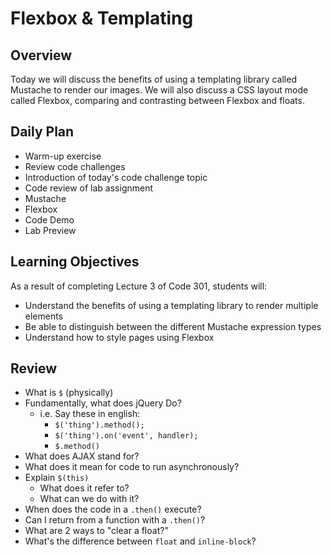 # Flexbox & Templating

## Overview

Today we will discuss the benefits of using a templating library called Mustache to render our images. We will also discuss a CSS layout mode called Flexbox, comparing and contrasting between Flexbox and floats.

## Daily Plan

- Warm-up exercise
- Review code challenges
- Introduction of today's code challenge topic
- Code review of lab assignment
- Mustache
- Flexbox
- Code Demo
- Lab Preview

## Learning Objectives

As a result of completing Lecture 3 of Code 301, students will:

- Understand the benefits of using a templating library to render multiple elements
- Be able to distinguish between the different Mustache expression types
- Understand how to style pages using Flexbox

## Review

- What is `$` (physically)
- Fundamentally, what does jQuery Do?
  - i.e. Say these in english:
    - `$('thing').method();`
    - `$('thing').on('event', handler);`
    - `$.method()`
- What does AJAX stand for?
- What does it mean for code to run asynchronously?
- Explain `$(this)`
  - What does it refer to?
  - What can we do with it?
- When does the code in a `.then()` execute?
- Can I return from a function with a `.then()`?
- What are 2 ways to "clear a float?"
- What's the difference between `float` and `inline-block`?
